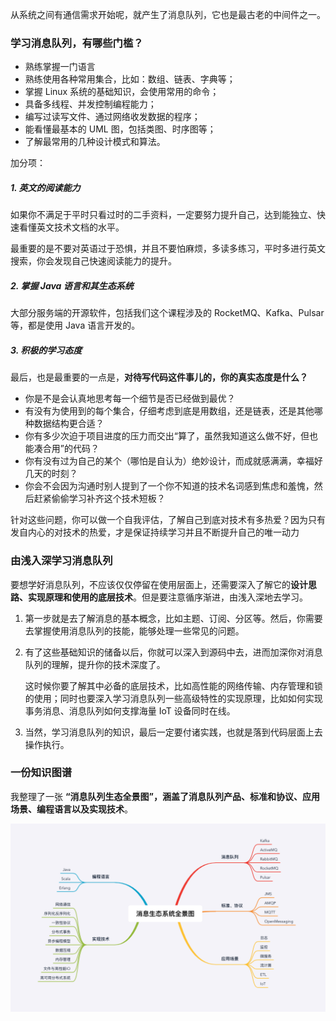 从系统之间有通信需求开始呢，就产生了消息队列，它也是最古老的中间件之一。



### 学习消息队列，有哪些门槛？

* 熟练掌握一门语言
* 熟练使用各种常用集合，比如：数组、链表、字典等；
* 掌握 Linux 系统的基础知识，会使用常用的命令；
* 具备多线程、并发控制编程能力；
* 编写过读写文件、通过网络收发数据的程序；
* 能看懂最基本的 UML 图，包括类图、时序图等；
* 了解最常用的几种设计模式和算法。

加分项：

#####  1. 英文的阅读能力

如果你不满足于平时只看过时的二手资料，一定要努力提升自己，达到能独立、快速看懂英文技术文档的水平。

最重要的是不要对英语过于恐惧，并且不要怕麻烦，多读多练习，平时多进行英文搜索，你会发现自己快速阅读能力的提升。

#####  2. 掌握 Java 语言和其生态系统

大部分服务端的开源软件，包括我们这个课程涉及的 RocketMQ、Kafka、Pulsar 等，都是使用 Java 语言开发的。

#####  3. 积极的学习态度

最后，也是最重要的一点是，**对待写代码这件事儿的，你的真实态度是什么？**

* 你是不是会认真地思考每一个细节是否已经做到最优？
* 有没有为使用到的每个集合，仔细考虑到底是用数组，还是链表，还是其他哪种数据结构更合适？
* 你有多少次迫于项目进度的压力而交出“算了，虽然我知道这么做不好，但也能凑合用”的代码？
* 你有没有过为自己的某个（哪怕是自认为）绝妙设计，而成就感满满，幸福好几天的时刻？
* 你会不会因为沟通时别人提到了一个你不知道的技术名词感到焦虑和羞愧，然后赶紧偷偷学习补齐这个技术短板？

针对这些问题，你可以做一个自我评估，了解自己到底对技术有多热爱？因为只有发自内心的对技术的热爱，才是保证持续学习并且不断提升自己的唯一动力



### 由浅入深学习消息队列

要想学好消息队列，不应该仅仅停留在使用层面上，还需要深入了解它的**设计思路、实现原理和使用的底层技术**。但是要注意循序渐进，由浅入深地去学习。

1. 第一步就是去了解消息的基本概念，比如主题、订阅、分区等。然后，你需要去掌握使用消息队列的技能，能够处理一些常见的问题。

2. 有了这些基础知识的储备以后，你就可以深入到源码中去，进而加深你对消息队列的理解，提升你的技术深度了。

   这时候你要了解其中必备的底层技术，比如高性能的网络传输、内存管理和锁的使用；同时也要深入学习消息队列一些高级特性的实现原理，比如如何实现事务消息、消息队列如何支撑海量 IoT 设备同时在线。

3. 当然，学习消息队列的知识，最后一定要付诸实践，也就是落到代码层面上去操作执行。



### 一份知识图谱

我整理了一张 **“消息队列生态全景图”，涵盖了消息队列产品、标准和协议、应用场景、编程语言以及实现技术**。

![](https://github.com/shindoyang/I-know/blob/master/docs/MQ/images/MQ.png)

